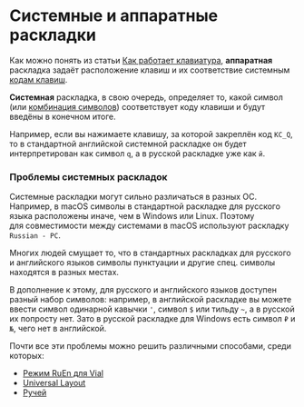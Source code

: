 # Системные и аппаратные раскладки

Как можно понять из статьи [Как работает клавиатура](/articles/how-keyboard-works.md), **аппаратная** раскладка задаёт расположение клавиш и их соответствие системным [кодам клавиш](/dictionary/keycodes.md).

**Системная** раскладка, в свою очередь, определяет то, какой символ (или [комбинация символов](/dictionary/ligatures.md)) соответствует коду клавиши и будут введёны в конечном итоге.

Например, если вы нажимаете клавишу, за которой закреплён код `KC_Q`, то в стандартной английской системной раскладке он будет интерпретирован как символ `q`, а в русской раскладке уже как `й`.

### Проблемы системных раскладок

Системные раскладки могут сильно различаться в разных ОС. Например, в macOS символы в стандартной раскладке для русского языка расположены иначе, чем в Windows или Linux. Поэтому для совместимости между системами в macOS используют раскладку `Russian - PC`.

Многих людей смущает то, что в стандартных раскладках для русского и английского языков символы пунктуации и другие спец. символы находятся в разных местах.

В дополнение к этому, для русского и английского языков доступен разный набор символов: например, в английской раскладке вы можете ввести символ одинарной кавычки `'`, символ `$` или тильду `~`, а в русской их попросту нет. Зато в русской раскладке для Windows есть символ `₽` и `№`, чего нет в английской.

Почти все эти проблемы можно решить различными способами, среди которых:
- [Режим RuEn для Vial](https://github.com/ergohaven/vial-qmk/blob/vial/keyboards/ergohaven/docs/ruen.md)
- [Universal Layout](https://github.com/braindefender/universal-layout)
- [Ручей](https://github.com/a-projects/ruchey)
